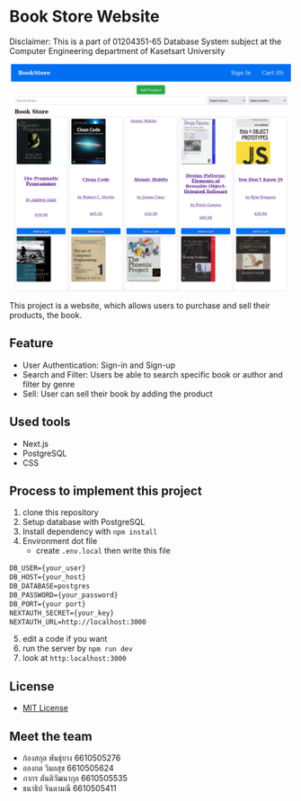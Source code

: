 # Book Store Website
Disclaimer:
This is a part of 01204351-65 Database System subject at the Computer Engineering department of Kasetsart University

![Image1](https://github.com/XrayZ111/book_store_web/blob/main/Image/1.png?raw=true)

This project is a website, which allows users to purchase and sell their products, the book.

## Feature
- User Authentication: Sign-in and Sign-up
- Search and Filter: Users be able to search specific book or author and filter by genre
- Sell: User can sell their book by adding the product

## Used tools
- Next.js
- PostgreSQL
- CSS

## Process to implement this project
1. clone this repository
2. Setup database with PostgreSQL
3. Install dependency with `npm install`
4. Environment dot file 
    - create `.env.local` then write this file
```
DB_USER={your_user}
DB_HOST={your_host}
DB_DATABASE=postgres
DB_PASSWORD={your_password}
DB_PORT={your port}
NEXTAUTH_SECRET={your_key}
NEXTAUTH_URL=http://localhost:3000
```
5. edit a code if you want
6. run the server by `npm run dev`
7. look at `http:localhost:3000`

## License
- [MIT License](LICENSE.txt)

## Meet the team
- ก้องสกุล พันธุ์ยาง  6610505276
- อลงกต วิมลสุข  6610505624
- ภากร ตันติวัฒนากุล  6610505535
- ธนาธิป จินดามณี  6610505411